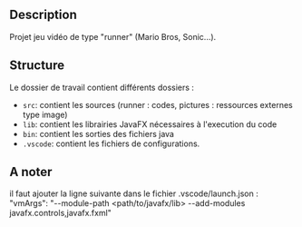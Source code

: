 ## Description

Projet jeu vidéo de type "runner" (Mario Bros, Sonic...).

## Structure

Le dossier de travail contient différents dossiers :

- `src`: contient les sources (runner : codes, pictures : ressources externes type image)
- `lib`: contient les librairies JavaFX nécessaires à l'execution du code
- `bin`: contient les sorties des fichiers java
- `.vscode`: contient les fichiers de configurations. 

## A noter

il faut ajouter la ligne suivante dans le fichier .vscode/launch.json :
"vmArgs": "--module-path <path/to/javafx/lib> --add-modules javafx.controls,javafx.fxml"

